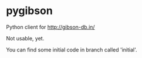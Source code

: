 pygibson
========

Python client for http://gibson-db.in/  

Not usable, yet.  

You can find some initial code in branch called 'initial'.
